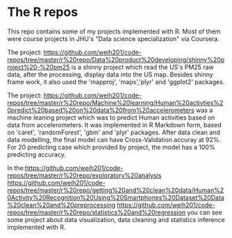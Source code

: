 # The R repos

This repo contains some of my projects implemented with R. Most of them were course projects in JHU's "Data science specialization" via Coursera.

The project: https://github.com/weih201/code-repos/tree/master/r%20repo/Data%20product%20developing/shinny%20project%20-%20pm25  is a shinny project which read the US's PM25 raw data, after the processing, display data into the US map. Besides shinny frame work, it also used the 'mapproj', 'maps','plyr' and 'ggplot2' packages.

The project: https://github.com/weih201/code-repos/tree/master/r%20repo/Machine%20learning/Human%20activties%20predict%20based%20on%20data%20from%20accelerometers was a machine leaning project which was to predict Human activities based on data from accelerometers. It was implemented in R Markdown form, based on 'caret', 'randomForest', 'gbm' and 'plyr' packages. After data clean and data modelling, the final model can have Cross-Validation accuray at 92%. For 20 predicting case which provided by project, the model has a 100% predicting accuracy.

In the:https://github.com/weih201/code-repos/tree/master/r%20repo/exploratory%20analysis
https://github.com/weih201/code-repos/tree/master/r%20repo/getting%20and%20clean%20data/Human%20Activity%20Recognition%20Using%20Smartphones%20Dataset%20Data%20clean%20and%20preprocessing
https://github.com/weih201/code-repos/tree/master/r%20repo/statistics%20and%20regression
you can see some project about data visualization, data cleaning and statistics inference implemented with R.

